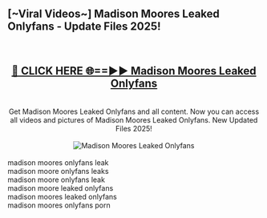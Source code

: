<h2>[~Viral Videos~] Madison Moores Leaked Onlyfans - Update Files 2025!</h2>
<br>
<div align="center">
<h2><a href="https://betterlinks.top/A2PfLJ" rel="nofollow">🔴 CLICK HERE 🌐==►► Madison Moores Leaked Onlyfans</a></h2>
<br>
Get Madison Moores Leaked Onlyfans and all content. Now you can access all videos and pictures of Madison Moores Leaked Onlyfans. New Updated Files 2025!
<br>
<br>
<a href="https://betterlinks.top/A2PfLJ" rel="nofollow" data-target="animated-image.originalLink"><img src="https://i.ibb.co.com/WyWwxjT/player-gif2.gif" alt="Madison Moores Leaked Onlyfans" style="max-width: 100%; display: inline-block;" data-target="animated-image.originalImage"></a>
</div>
<br>
madison moores onlyfans leak<br>
madison moore onlyfans leaks<br>
madison moore onlyfans leak<br>
madison moore leaked onlyfans<br>
madison moores leaked onlyfans<br>
madison moores onlyfans porn